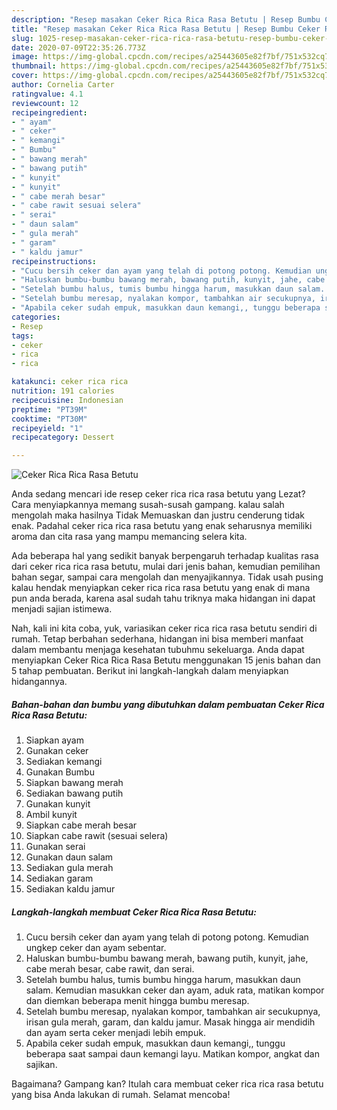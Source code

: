 ```yaml
---
description: "Resep masakan Ceker Rica Rica Rasa Betutu | Resep Bumbu Ceker Rica Rica Rasa Betutu Yang Enak Banget"
title: "Resep masakan Ceker Rica Rica Rasa Betutu | Resep Bumbu Ceker Rica Rica Rasa Betutu Yang Enak Banget"
slug: 1025-resep-masakan-ceker-rica-rica-rasa-betutu-resep-bumbu-ceker-rica-rica-rasa-betutu-yang-enak-banget
date: 2020-07-09T22:35:26.773Z
image: https://img-global.cpcdn.com/recipes/a25443605e82f7bf/751x532cq70/ceker-rica-rica-rasa-betutu-foto-resep-utama.jpg
thumbnail: https://img-global.cpcdn.com/recipes/a25443605e82f7bf/751x532cq70/ceker-rica-rica-rasa-betutu-foto-resep-utama.jpg
cover: https://img-global.cpcdn.com/recipes/a25443605e82f7bf/751x532cq70/ceker-rica-rica-rasa-betutu-foto-resep-utama.jpg
author: Cornelia Carter
ratingvalue: 4.1
reviewcount: 12
recipeingredient:
- " ayam"
- " ceker"
- " kemangi"
- " Bumbu"
- " bawang merah"
- " bawang putih"
- " kunyit"
- " kunyit"
- " cabe merah besar"
- " cabe rawit sesuai selera"
- " serai"
- " daun salam"
- " gula merah"
- " garam"
- " kaldu jamur"
recipeinstructions:
- "Cucu bersih ceker dan ayam yang telah di potong potong. Kemudian ungkep ceker dan ayam sebentar."
- "Haluskan bumbu-bumbu bawang merah, bawang putih, kunyit, jahe, cabe merah besar, cabe rawit, dan serai."
- "Setelah bumbu halus, tumis bumbu hingga harum, masukkan daun salam. Kemudian masukkan ceker dan ayam, aduk rata, matikan kompor dan diemkan beberapa menit hingga bumbu meresap."
- "Setelah bumbu meresap, nyalakan kompor, tambahkan air secukupnya, irisan gula merah, garam, dan kaldu jamur. Masak hingga air mendidih dan ayam serta ceker menjadi lebih empuk."
- "Apabila ceker sudah empuk, masukkan daun kemangi,, tunggu beberapa saat sampai daun kemangi layu. Matikan kompor, angkat dan sajikan."
categories:
- Resep
tags:
- ceker
- rica
- rica

katakunci: ceker rica rica 
nutrition: 191 calories
recipecuisine: Indonesian
preptime: "PT39M"
cooktime: "PT30M"
recipeyield: "1"
recipecategory: Dessert

---
```



![Ceker Rica Rica Rasa Betutu](https://img-global.cpcdn.com/recipes/a25443605e82f7bf/751x532cq70/ceker-rica-rica-rasa-betutu-foto-resep-utama.jpg)

Anda sedang mencari ide resep ceker rica rica rasa betutu yang Lezat? Cara menyiapkannya memang susah-susah gampang. kalau salah mengolah maka hasilnya Tidak Memuaskan dan justru cenderung tidak enak. Padahal ceker rica rica rasa betutu yang enak seharusnya memiliki aroma dan cita rasa yang mampu memancing selera kita.

Ada beberapa hal yang sedikit banyak berpengaruh terhadap kualitas rasa dari ceker rica rica rasa betutu, mulai dari jenis bahan, kemudian pemilihan bahan segar, sampai cara mengolah dan menyajikannya. Tidak usah pusing kalau hendak menyiapkan ceker rica rica rasa betutu yang enak di mana pun anda berada, karena asal sudah tahu triknya maka hidangan ini dapat menjadi sajian istimewa.




Nah, kali ini kita coba, yuk, variasikan ceker rica rica rasa betutu sendiri di rumah. Tetap berbahan sederhana, hidangan ini bisa memberi manfaat dalam membantu menjaga kesehatan tubuhmu sekeluarga. Anda dapat menyiapkan Ceker Rica Rica Rasa Betutu menggunakan 15 jenis bahan dan 5 tahap pembuatan. Berikut ini langkah-langkah dalam menyiapkan hidangannya.

<!--inarticleads1-->

##### Bahan-bahan dan bumbu yang dibutuhkan dalam pembuatan Ceker Rica Rica Rasa Betutu:

1. Siapkan  ayam
1. Gunakan  ceker
1. Sediakan  kemangi
1. Gunakan  Bumbu
1. Siapkan  bawang merah
1. Sediakan  bawang putih
1. Gunakan  kunyit
1. Ambil  kunyit
1. Siapkan  cabe merah besar
1. Siapkan  cabe rawit (sesuai selera)
1. Gunakan  serai
1. Gunakan  daun salam
1. Sediakan  gula merah
1. Sediakan  garam
1. Sediakan  kaldu jamur




<!--inarticleads2-->

##### Langkah-langkah membuat Ceker Rica Rica Rasa Betutu:

1. Cucu bersih ceker dan ayam yang telah di potong potong. Kemudian ungkep ceker dan ayam sebentar.
1. Haluskan bumbu-bumbu bawang merah, bawang putih, kunyit, jahe, cabe merah besar, cabe rawit, dan serai.
1. Setelah bumbu halus, tumis bumbu hingga harum, masukkan daun salam. Kemudian masukkan ceker dan ayam, aduk rata, matikan kompor dan diemkan beberapa menit hingga bumbu meresap.
1. Setelah bumbu meresap, nyalakan kompor, tambahkan air secukupnya, irisan gula merah, garam, dan kaldu jamur. Masak hingga air mendidih dan ayam serta ceker menjadi lebih empuk.
1. Apabila ceker sudah empuk, masukkan daun kemangi,, tunggu beberapa saat sampai daun kemangi layu. Matikan kompor, angkat dan sajikan.




Bagaimana? Gampang kan? Itulah cara membuat ceker rica rica rasa betutu yang bisa Anda lakukan di rumah. Selamat mencoba!
